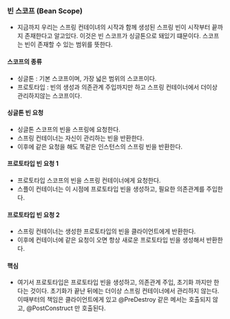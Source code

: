 ### 빈 스코프 (Bean Scope)
* 지금까지 우리는 스프링 컨테이녀의 시작과 함께 생성된 스프링 빈이 시작부터 끝까지 존재한다고 알고있다. 이것은 빈 스코프가 싱글톤으로 돼있기 떄문이다. 스코프는 빈이 존재할 수 있는 범위를 뜻한다.

#### 스코프의 종류
* 싱글톤 : 기본 스코프이며, 가장 넓은 범위의 스코프이다.
* 프로토타입 : 빈의 생성과 의존관계 주입까지만 하고 스프링 컨테이너에서 더이상 관리하지않는 스코프이다.


#### 싱글톤 빈 요청
* 싱글톤 스코프의 빈을 스프링에 요청한다.
* 스프링 컨테이너는 자신이 관리하는 빈을 반환한다.
* 이후에 같은 요청을 해도 똑같은 인스턴스의 스프링 빈을 반환한다.


#### 프로토타입 빈 요청 1
* 프로토타입 스코프의 빈을 스프링 컨테이너에게 요청한다. 
* 스플이 컨테이너는 이 시점에 프로토타입 빈을 생성하고, 필요한 의존관계를 주입한다.
#### 프로토타입 빈 요청 2
* 스프링 컨테이너는 생성한 프로토타입의 빈을 클라이언트에게 반환한다.
* 이후에 컨테이너에 같은 요청이 오면 항상 새로운 프로토타입 빈을 생성해서 반환한다.


#### 핵심
* 여기서 프로토타입은 프로토타입 빈을 생성하고, 의존관계 주입, 초기화 까지만 한다는 것이다. 초기화가 끝난 뒤에는 더이상 스프링 컨테이너에서 관리하지 않는다. 이때부터의 책임은 클라이언트에게 있고 @PreDestroy 같은 메서는 호출되지 않고, @PostConstruct 만 호출된다.
